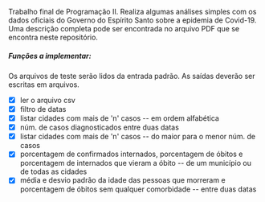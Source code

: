 Trabalho final de Programação II. Realiza algumas análises simples com os dados oficiais do Governo do Espírito Santo sobre a epidemia de Covid-19. Uma descrição completa pode ser encontrada no arquivo PDF que se encontra neste repositório.

##### Funções a implementar:

Os arquivos de teste serão lidos da entrada padrão.
As saídas deverão ser escritas em arquivos.

- [x] ler o arquivo csv
- [x] filtro de datas
- [x] listar cidades com mais de 'n' casos -- em ordem alfabética
- [x] núm. de casos diagnosticados entre duas datas
- [x] listar cidades com mais de 'n' casos -- do maior para o menor núm. de casos
- [x] porcentagem de confirmados internados, porcentagem de óbitos e porcentagem de internados que vieram a óbito -- de um município ou de todas as cidades
- [x] média e desvio padrão da idade das pessoas que morreram e porcentagem de óbitos sem qualquer comorbidade -- entre duas datas
